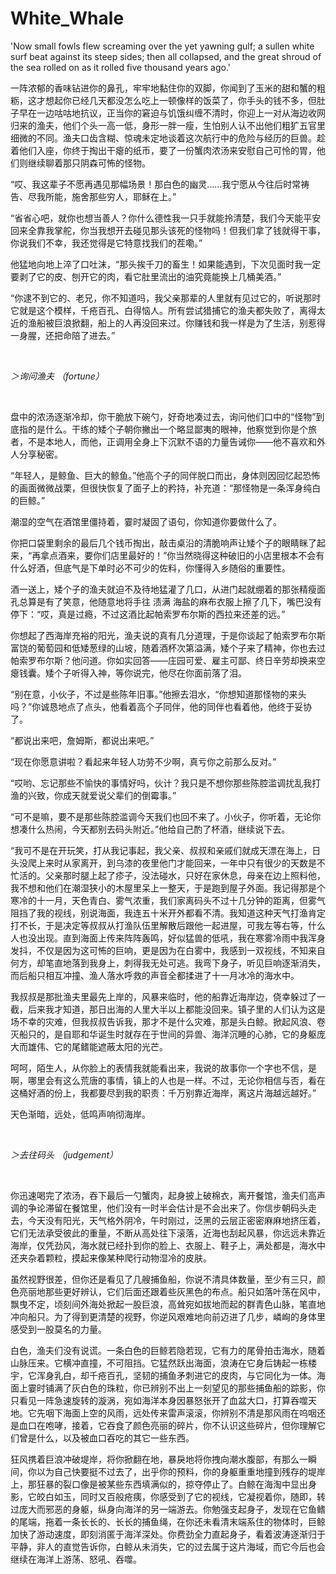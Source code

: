 # White_Whale
'Now small fowls flew screaming over the yet yawning gulf; a sullen white surf beat against its steep sides; then all collapsed, and the great shroud of the sea rolled on as it rolled five thousand years ago.'
<p class="ql-long-25086038">
  <span class="ql-author-25086038">一阵浓郁的香味钻进你的鼻孔，牢牢地黏住你的双脚，你闻到了玉米的甜和蟹的粗粝，这才想起你已经几天都没怎么吃上一顿像样的饭菜了，你手头的钱不多，但肚子早在一边咕咕地抗议，正当你的窘迫与饥饿纠缠不清时，你迎上一对从海边收网归来的渔夫，他们个头一高一低，身形一胖一瘦，生怕别人认不出他们粗犷五官里细微的不同。渔夫口齿含糊、惊魂未定地谈着这次航行中的危险与经历的巨兽。趁着他们入座，你终于掏出干瘪的纸币，要了一份蟹肉浓汤来安慰自己可怜的胃，他们则继续聊着那只阴森可怖的怪物。</span>
</p>

<p class="ql-long-25086038">
  <span class="ql-author-25086038">“哎、我这辈子不愿再遇见那幅场景！那白色的幽灵……我宁愿从今往后时常祷告、尽我所能，施舍那些穷人，耶稣在上。”</span>
</p>

<p class="ql-long-25086038">
  <span class="ql-author-25086038">“省省心吧，就你也想当善人？你什么德性我一只手就能拎清楚，我们今天能平安回来全靠我掌舵，你当我想开去碰见那头该死的怪物吗！但我们拿了钱就得干事，你说我们不幸，我还觉得是它特意找我们的茬嘞。”</span>
</p>

<p class="ql-long-25086038">
  <span class="ql-author-25086038">他猛地向地上淬了口吐沫，“那头挨千刀的畜生！如果能遇到，下次见面时我一定要剥了它的皮、刨开它的肉，看它肚里流出的油究竟能换上几桶美酒。”</span>
</p>

<p class="ql-long-25086038">
  <span class="ql-author-25086038">“你逮不到它的、老兄，你不知道吗，我父亲那辈的人里就有见过它的，听说那时它就是这个模样，千疮百孔、白得恼人。所有尝试猎捕它的渔夫都失败了，离得太近的渔船被巨浪掀翻，船上的人再没回来过。你赚钱和我一样是为了生活，别惹得一身腥，还把命陪了进去。”</span>
</p>

<p> </p>

<p class="ql-long-25086038">
  <em> <span class="ql-author-25086038">＞询问渔夫 （fortune）</span> </em>
</p>

<p> </p>

<p class="ql-long-25086038">
  <span class="ql-author-25086038">盘中的浓汤逐渐冷却，你干脆放下碗勺，好奇地凑过去，询问他们口中的“怪物”到底指的是什么。干练的矮个子朝你撇出一个略显鄙夷的眼神，他察觉到你是个旅者，不是本地人，而他，正调用全身上下沉默不语的力量告诫你——他不喜欢和外人分享秘密。</span>
</p>

<p class="ql-long-25086038">
  <span class="ql-author-25086038">“年轻人，是鲸鱼、巨大的鲸鱼。”他高个子的同伴脱口而出，身体则因回忆起恐怖的画面微微战栗，但很快恢复了面子上的矜持，补充道：“那怪物是一条浑身纯白的巨鲸。”</span>
</p>

<p class="ql-long-25086038">
  <span class="ql-author-25086038">潮湿的空气在酒馆里僵持着，霎时凝固了语句，你知道你要做什么了。</span>
</p>

<p class="ql-long-25086038">
  <span class="ql-author-25086038">你把口袋里剩余的最后几个钱币掏出，敲击桌沿的清脆响声让矮个子的眼睛眯了起来，“再拿点酒来，要你们店里最好的！”你当然晓得这种破旧的小店里根本不会有什么好酒，但底气是下单时必不可少的佐料，你懂得入乡随俗的重要性。</span>
</p>

<p class="ql-long-25086038"><span class="ql-author-25086038">酒一送上，矮个子的渔夫就迫不及待地猛灌了几口，从进门起就绷着的那张精瘦面孔总算是有了笑意，他随意地将手往</span> <span class="ql-author-25086038">渍满</span> <span class="ql-author-25086038">海盐的麻布衣服上擦了几下，嘴巴没有停下：“哎，真是过瘾，不过这酒比起帕索罗布尔斯的西拉来还差的远。”</span></p>

<p class="ql-long-25086038">
  <span class="ql-author-25086038">你想起了西海岸充裕的阳光，渔夫说的真有几分道理，于是你谈起了帕索罗布尔斯富饶的葡萄园和低矮葱绿的山坡，随着酒杯次第溢满，矮个子来了精神，你也去过帕索罗布尔斯？他问道。你如实回答——庄园可爱、雇主可鄙、终日辛劳却换来空瘪钱囊。矮个子听得入神，等你说完，他尽在你面前落了泪。</span>
</p>

<p class="ql-long-25086038">
  <span class="ql-author-25086038">“别在意，小伙子，不过是些陈年旧事。”他擦去泪水，“你想知道那怪物的来头吗？”你诚恳地点了点头，他看着高个子同伴，他的同伴也看着他，他终于妥协了。</span>
</p>

<p class="ql-long-25086038">
  <span class="ql-author-25086038">“都说出来吧，詹姆斯，都说出来吧。”</span>
</p>

<p class="ql-long-25086038">
  <span class="ql-author-25086038">“现在你愿意讲啦？看起来年轻人功劳不少啊，真亏你之前那么反对。”</span>
</p>

<p class="ql-long-25086038">
  <span class="ql-author-25086038">“哎哟、忘记那些不愉快的事情好吗，伙计？我只是不想你那些陈腔滥调扰乱我打渔的兴致，你成天就爱说父辈们的倒霉事。”</span>
</p>

<p class="ql-long-25086038">
  <span class="ql-author-25086038">“可不是嘛，要不是那些陈腔滥调今天我们也回不来了。小伙子，你听着，无论你想凑什么热闹，今天都别去码头附近。”他给自己酌了杯酒，继续说下去。</span>
</p>

<p class="ql-long-25086038">
  <span class="ql-author-25086038">“我可不是在开玩笑，打从我记事起，我父亲、叔叔和亲戚们就成天漂在海上，日头没爬上来时从家离开，到乌漆的夜里他门才能回来，一年中只有很少的天数是不忙活的。父亲那时腿上起了疹子，没法碰水，只好在家休息，母亲在边上照料他，我不想和他们在潮湿狭小的木屋里呆上一整天，于是跑到屋子外面。我记得那是个寒冷的十一月，天色青白、雾气浓重，我们家离码头不过十几分钟的距离，但雾气阻挡了我的视线，别说海面，我连五十米开外都看不清。我知道这种天气打渔肯定打不长，于是决定等叔叔从打渔队伍里解散后跟他一起进屋，可我左等右等，什么人也没出现。直到海面上传来阵阵轰鸣，好似猛兽的低吼，我在寒雾冷雨中我浑身发抖，不仅是因为这可怖的巨响，更是因为在白雾中，我感到一双视线，不知来自何方，却笔直地落到我身上，刺得我无处可逃。我弯下身子，听见巨响逐渐消失，而后船只相互冲撞、渔人落水呼救的声音全都揉进了十一月冰冷的海水中。</span>
</p>

<p class="ql-long-25086038">
  <span class="ql-author-25086038">我叔叔是那批渔夫里最先上岸的，风暴来临时，他的船靠近海岸边，侥幸躲过了一截，后来我才知道，那日出海的人里大半以上都能没回来。镇子里的人们认为这是场不幸的灾难，但我叔叔告诉我，那才不是什么灾难，那是头白鲸。掀起风浪、卷灭船只的，是自耶和华诞生时就存在于世间的异兽、海洋沉睡的心肺，它的身躯庞大而雄伟、它的尾鳍能遮蔽太阳的光芒。</span>
</p>

<p class="ql-long-25086038">
  <span class="ql-author-25086038">呵呵，陌生人，从你脸上的表情我就能看出来，我说的故事你一个字也不信，是啊，哪里会有这么荒唐的事情，镇上的人也是一样。不过，无论你相信与否，看在这桶好酒的份上，我都要尽到我的职责：千万别靠近海岸，离这片海越远越好。”</span>
</p>

<p class="ql-long-25086038">
  <span class="ql-author-25086038">天色渐暗，远处，低鸣声响彻海岸。</span>
</p>

<p> </p>

<p class="ql-long-25086038">
  <em> <span class="ql-author-25086038">＞去往码头 （judgement）</span> </em>
</p>

<p> </p>

<p class="ql-long-25086038">
  <span class="ql-author-25086038">你迅速喝完了浓汤，吞下最后一勺蟹肉，起身披上破棉衣，离开餐馆，渔夫们高声调的争论滞留在餐馆里，他们没有一时半会估计是不会出来了。你信步朝码头走去，今天没有阳光，天气格外阴冷，午时刚过，泛黑的云层正密密麻麻地挤压着，它们无法承受彼此的重量，不断从高处往下滚落，近海也刮起风暴，你远远未靠近海岸，仅凭劲风，海水就已经扑到你的脸上、衣服上、鞋子上，满处都是，海水中还夹杂着颗粒，摸起来像某种爬行动物湿冷的皮肤。</span>
</p>

<p class="ql-long-25086038">
  <span class="ql-author-25086038">虽然视野很差，但你还是看见了几艘捕鱼船，你说不清具体数量，至少有三只，颜色亮丽地那些更好辨认，它们后面还跟着些灰黑色的布点。船只如落叶荡在风中，飘曳不定，顷刻间外海处掀起一股巨浪，高耸宛如拔地而起的群青色山脉，笔直地冲向船只。为了得到更清楚的视野，你逆风艰难地向前迈进了几步，嶙峋的身体里感受到一股莫名的力量。</span>
</p>

<p class="ql-long-25086038">
  <span class="ql-author-25086038">白色，渔夫们没有说谎。一条白色的巨鲸若隐若现，它有力的尾骨拍击海水，随着山脉压来。它横冲直撞，不可阻挡。它猛然跃出海面，浪涛在它身后铸起一栋楼宇，它浑身乳白，却千疮百孔，坚韧的捕鱼矛刺进它的皮肉，与它同化为一体。海面上霎时铺满了灰白色的珠粒，你已辨别不出上一刻望见的那些捕鱼船的踪影，你只看见一阵急速旋转的漩涡，宛如海洋本身因暴怒张开了血盆大口，打算吞噬天地。它先咽下海面上空的风雨，远处传来雷声滚滚，你辨别不清是那风雨在呜咽还是血口在咆哮，接着，它吞食了颜色亮丽的碎片，你不认识这些碎片，但你理解它们曾是什么，以及被血口吞吃的其它一些东西。</span>
</p>

<p class="ql-long-25086038">
  <span class="ql-author-25086038">狂风携着巨浪冲破堤岸，将你掀翻在地，暴戾地将你拽向潮水腹部，有那么一瞬间，你以为自己快要挺不过去了，出乎你的预料，你的身躯重重地撞到残存的堤岸上，那狂暴的裂口像是被某些东西填满似的，掠夺停止了。白鲸在海淘中显出身影，它皎白如玉，同时又百般疮痍，你感受到了它的视线，它凝视着你，随即，转过庞大而邪恶的身躯，纵身向海洋的另一端游去。你勉强支起身子，发现在它鱼鳍的尾端，拖着一条长长的、长长的捕鱼绳，在你还未看清末端系住的物体时，巨鲸加快了游动速度，即刻消匿于海洋深处。你费劲全力直起身子，看着波涛逐渐归于平静，非人的直觉告诉你，白鲸从未消失，它的过去属于这片海域，而它今后也会继续在海洋上游荡、怒吼、吞噬。</span>
</p>
